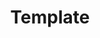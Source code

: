 ---
templateKey: BlogPage
title: Template
isTemplate: true
jumbotron:
  image: /img/hp.jpg
  headline: template
  subtitle: template
---